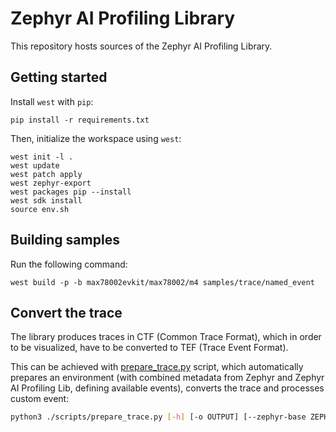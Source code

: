 # Zephyr AI Profiling Library

This repository hosts sources of the Zephyr AI Profiling Library.

## Getting started

Install `west` with `pip`:

<!-- name="pip-init" -->
```shell
pip install -r requirements.txt
```

Then, initialize the workspace using `west`:

<!-- name="west-init" -->
```shell
west init -l .
west update
west patch apply
west zephyr-export
west packages pip --install
west sdk install
source env.sh
```

## Building samples

Run the following command:
<!-- name="build-samples -->
```shell
west build -p -b max78002evkit/max78002/m4 samples/trace/named_event
```

## Convert the trace

The library produces traces in CTF (Common Trace Format), which in order to be visualized, have to be converted to TEF (Trace Event Format).

This can be achieved with [prepare_trace.py](./scripts/prepare_trace.py) script, which automatically prepares an environment (with combined metadata from Zephyr and Zephyr AI Profiling Lib, defining available events), converts the trace and processes custom event:

```bash
python3 ./scripts/prepare_trace.py [-h] [-o OUTPUT] [--zephyr-base ZEPHYR_BASE] [--tflm-model-path TFLM_MODEL_PATH] ctf_trace
```
